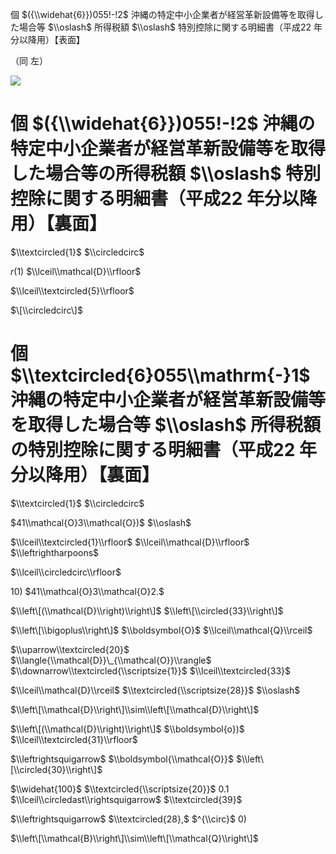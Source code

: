 個 $({\\widehat{6}})055!-!2$ 沖縄の特定中小企業者が経営革新設備等を取得した場合等 $\\oslash$ 所得税額 $\\oslash$ 特別控除に関する明細書（平成22 年分以降用）【表面】

（同 左）

![](https://www.nta.go.jp/tmp/fac874d8-254d-45ab-b496-1c4f585cb130/images/d3fb64f6855655af3f03803df26e4784a306dafad2fd4b9dbe5fd03c3f82cd8b.jpg)

# 個 $({\\widehat{6}})055!-!2$ 沖縄の特定中小企業者が経営革新設備等を取得した場合等の所得税額 $\\oslash$ 特別控除に関する明細書（平成22 年分以降用）【裏面】

$\\textcircled{1}$ $\\circledcirc$

$r(1)$ $\\lceil\\mathcal{D}\\rfloor$

$\\lceil\\textcircled{5}\\rfloor$

$\[\\circledcirc\]$

# 個 $\\textcircled{6}055\\mathrm{-}1$ 沖縄の特定中小企業者が経営革新設備等を取得した場合等 $\\oslash$ 所得税額の特別控除に関する明細書（平成22 年分以降用）【裏面】

$\\textcircled{1}$ $\\circledcirc$

$41\\mathcal{O}3\\mathcal{O})$ $\\oslash$

$\\lceil\\textcircled{1}\\rfloor$ $\\lceil\\mathcal{D}\\rfloor$ $\\leftrightharpoons$

$\\lceil\\circledcirc\\rfloor$

$10)$ $41\\mathcal{O}3\\mathcal{O}2.$

$\\left\[(\\mathcal{D}\\right)\\right\]$ $\\left\[\\circled{33}\\right\]$

$\\left\[\\bigoplus\\right\]$ $\\boldsymbol{O}$ $\\lceil\\mathcal{Q}\\rceil$

$\\uparrow\\textcircled{20}$ $\\langle{\\mathcal{D}}\_{\\mathcal{O}}\\rangle$ $\\downarrow\\textcircled{\\scriptsize{1}}$ $\\lceil\\textcircled{33}$

$\\lceil\\mathcal{D}\\rceil$ $\\textcircled{\\scriptsize{28}}$ $\\oslash$

$\\left\[\\mathcal{D}\\right\]\\sim\\left\[\\mathcal{D}\\right\]$

$\\left\[(\\mathcal{D}\\right)\\right\]$ $\\boldsymbol{o})$ $\\lceil\\textcircled{31}\\rfloor$

$\\leftrightsquigarrow$ $\\boldsymbol{\\mathcal{O}}$ $\\left\[\\circled{30}\\right\]$

$\\widehat{100}$ $\\textcircled{\\scriptsize{20}}$ $0.1$ $\\lceil\\circledast\\rightsquigarrow$ $\\textcircled{39}$

$\\leftrightsquigarrow$ $\\textcircled{28},$ $^{\\circ}$ $0)$

$\\left\[\\mathcal{B}\\right\]\\sim\\left\[\\mathcal{Q}\\right\]$